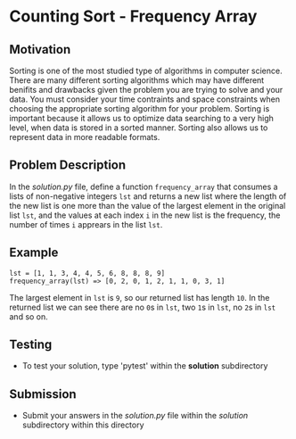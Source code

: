   # Counting Sort - Frequency Array

## Motivation
Sorting is one of the most studied type of algorithms in computer science. There are many different sorting algorithms which may have different benifits and drawbacks given the problem you are trying to solve and your data. You must consider your time contraints and space constraints when choosing the appropriate sorting algorithm for your problem.
Sorting is important because it allows us to optimize data searching to a very high level, when data is stored in a sorted manner. Sorting also allows us to represent data in more readable formats.

## Problem Description
In the *solution.py* file, define a function `frequency_array` that consumes a lists of non-negative integers `lst` and returns a new list where the length of the new list is one more than the value of the largest element in the original list `lst`, and the values at each index `i` in the new list is the frequency, the number of times `i` apprears in the list `lst`.

## Example
```
lst = [1, 1, 3, 4, 4, 5, 6, 8, 8, 8, 9]
frequency_array(lst) => [0, 2, 0, 1, 2, 1, 1, 0, 3, 1]
```
The largest element in `lst` is `9`, so our returned list has length `10`. In the returned list we can see there are no `0`s in `lst`, two `1`s in `lst`, no `2`s in `lst` and so on.


## Testing
* To test your solution, type 'pytest' within the **solution** subdirectory

## Submission
* Submit your answers in the *solution.py* file within the *solution* subdirectory within this directory
